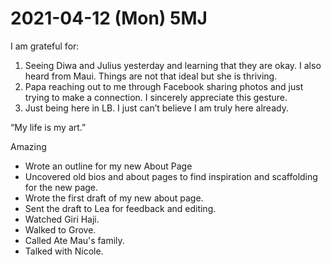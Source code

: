 # 2021-04-12 (Mon) 5MJ

I am grateful for:

1. Seeing Diwa and Julius yesterday and learning that they are okay. I also heard from Maui. Things are not that ideal but she is thriving.
2. Papa reaching out to me through Facebook sharing photos and just trying to make a connection. I sincerely appreciate this gesture.
3. Just being here in LB. I just can’t believe I am truly here already.

“My life is my art.”

Amazing

- Wrote an outline for my new About Page
- Uncovered old bios and about pages to find inspiration and scaffolding for the new page.
- Wrote the first draft of my new about page.
- Sent the draft to Lea for feedback and editing.
- Watched Giri Haji.
- Walked to Grove.
- Called Ate Mau's family.
- Talked with Nicole.

